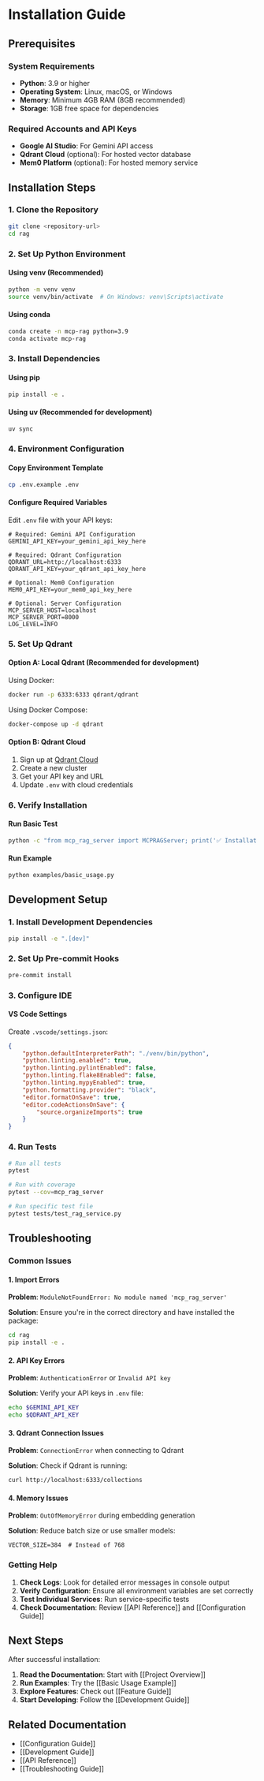 # Installation Guide

## Prerequisites

### System Requirements
- **Python**: 3.9 or higher
- **Operating System**: Linux, macOS, or Windows
- **Memory**: Minimum 4GB RAM (8GB recommended)
- **Storage**: 1GB free space for dependencies

### Required Accounts and API Keys
- **Google AI Studio**: For Gemini API access
- **Qdrant Cloud** (optional): For hosted vector database
- **Mem0 Platform** (optional): For hosted memory service

## Installation Steps

### 1. Clone the Repository

```bash
git clone <repository-url>
cd rag
```

### 2. Set Up Python Environment

#### Using venv (Recommended)
```bash
python -m venv venv
source venv/bin/activate  # On Windows: venv\Scripts\activate
```

#### Using conda
```bash
conda create -n mcp-rag python=3.9
conda activate mcp-rag
```

### 3. Install Dependencies

#### Using pip
```bash
pip install -e .
```

#### Using uv (Recommended for development)
```bash
uv sync
```

### 4. Environment Configuration

#### Copy Environment Template
```bash
cp .env.example .env
```

#### Configure Required Variables
Edit `.env` file with your API keys:

```env
# Required: Gemini API Configuration
GEMINI_API_KEY=your_gemini_api_key_here

# Required: Qdrant Configuration
QDRANT_URL=http://localhost:6333
QDRANT_API_KEY=your_qdrant_api_key_here

# Optional: Mem0 Configuration
MEM0_API_KEY=your_mem0_api_key_here

# Optional: Server Configuration
MCP_SERVER_HOST=localhost
MCP_SERVER_PORT=8000
LOG_LEVEL=INFO
```

### 5. Set Up Qdrant

#### Option A: Local Qdrant (Recommended for development)

Using Docker:
```bash
docker run -p 6333:6333 qdrant/qdrant
```

Using Docker Compose:
```bash
docker-compose up -d qdrant
```

#### Option B: Qdrant Cloud
1. Sign up at [Qdrant Cloud](https://cloud.qdrant.io/)
2. Create a new cluster
3. Get your API key and URL
4. Update `.env` with cloud credentials

### 6. Verify Installation

#### Run Basic Test
```bash
python -c "from mcp_rag_server import MCPRAGServer; print('✅ Installation successful')"
```

#### Run Example
```bash
python examples/basic_usage.py
```

## Development Setup

### 1. Install Development Dependencies

```bash
pip install -e ".[dev]"
```

### 2. Set Up Pre-commit Hooks

```bash
pre-commit install
```

### 3. Configure IDE

#### VS Code Settings
Create `.vscode/settings.json`:
```json
{
    "python.defaultInterpreterPath": "./venv/bin/python",
    "python.linting.enabled": true,
    "python.linting.pylintEnabled": false,
    "python.linting.flake8Enabled": false,
    "python.linting.mypyEnabled": true,
    "python.formatting.provider": "black",
    "editor.formatOnSave": true,
    "editor.codeActionsOnSave": {
        "source.organizeImports": true
    }
}
```

### 4. Run Tests

```bash
# Run all tests
pytest

# Run with coverage
pytest --cov=mcp_rag_server

# Run specific test file
pytest tests/test_rag_service.py
```

## Troubleshooting

### Common Issues

#### 1. Import Errors
**Problem**: `ModuleNotFoundError: No module named 'mcp_rag_server'`

**Solution**: Ensure you're in the correct directory and have installed the package:
```bash
cd rag
pip install -e .
```

#### 2. API Key Errors
**Problem**: `AuthenticationError` or `Invalid API key`

**Solution**: Verify your API keys in `.env` file:
```bash
echo $GEMINI_API_KEY
echo $QDRANT_API_KEY
```

#### 3. Qdrant Connection Issues
**Problem**: `ConnectionError` when connecting to Qdrant

**Solution**: Check if Qdrant is running:
```bash
curl http://localhost:6333/collections
```

#### 4. Memory Issues
**Problem**: `OutOfMemoryError` during embedding generation

**Solution**: Reduce batch size or use smaller models:
```env
VECTOR_SIZE=384  # Instead of 768
```

### Getting Help

1. **Check Logs**: Look for detailed error messages in console output
2. **Verify Configuration**: Ensure all environment variables are set correctly
3. **Test Individual Services**: Run service-specific tests
4. **Check Documentation**: Review [[API Reference]] and [[Configuration Guide]]

## Next Steps

After successful installation:

1. **Read the Documentation**: Start with [[Project Overview]]
2. **Run Examples**: Try the [[Basic Usage Example]]
3. **Explore Features**: Check out [[Feature Guide]]
4. **Start Developing**: Follow the [[Development Guide]]

## Related Documentation

- [[Configuration Guide]]
- [[Development Guide]]
- [[API Reference]]
- [[Troubleshooting Guide]]